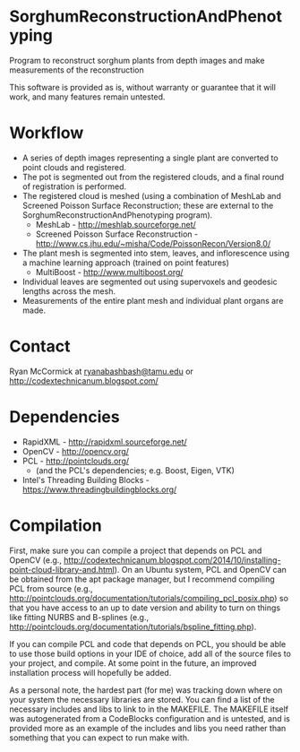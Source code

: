 # SorghumReconstructionAndPhenotyping
Program to reconstruct sorghum plants from depth images and make measurements of the reconstruction

This software is provided as is, without warranty or guarantee that it will work, and many features remain untested.

# Workflow
- A series of depth images representing a single plant are converted to point clouds and registered.
- The pot is segmented out from the registered clouds, and a final round of registration is performed.
- The registered cloud is meshed (using a combination of MeshLab and Screened Poisson Surface Reconstruction; these are external to the SorghumReconstructionAndPhenotyping program).
  - MeshLab - http://meshlab.sourceforge.net/
  - Screened Poisson Surface Reconstruction - http://www.cs.jhu.edu/~misha/Code/PoissonRecon/Version8.0/
- The plant mesh is segmented into stem, leaves, and inflorescence using a machine learning approach (trained on point features)
  - MultiBoost - http://www.multiboost.org/
- Individual leaves are segmented out using supervoxels and geodesic lengths across the mesh.
- Measurements of the entire plant mesh and individual plant organs are made.

# Contact
Ryan McCormick at ryanabashbash@tamu.edu or http://codextechnicanum.blogspot.com/

# Dependencies
- RapidXML - http://rapidxml.sourceforge.net/
- OpenCV - http://opencv.org/
- PCL - http://pointclouds.org/
  - (and the PCL's dependencies; e.g. Boost, Eigen, VTK)
- Intel's Threading Building Blocks - https://www.threadingbuildingblocks.org/

# Compilation
First, make sure you can compile a project that depends on PCL and OpenCV (e.g., http://codextechnicanum.blogspot.com/2014/10/installing-point-cloud-library-and.html). On an Ubuntu system, PCL and OpenCV can be obtained from the apt package manager, but I recommend compiling PCL from source (e.g., http://pointclouds.org/documentation/tutorials/compiling_pcl_posix.php) so that you have access to an up to date version and ability to turn on things like fitting NURBS and B-splines (e.g., http://pointclouds.org/documentation/tutorials/bspline_fitting.php).

If you can compile PCL and code that depends on PCL, you should be able to use those build options in your IDE of choice, add all of the source files to your project, and compile. At some point in the future, an improved installation process will hopefully be added.

As a personal note, the hardest part (for me) was tracking down where on your system the necessary libraries are stored. You can find a list of the necessary includes and libs to link to in the MAKEFILE. The MAKEFILE itself was autogenerated from a CodeBlocks configuration and is untested, and is provided more as an example of the includes and libs you need rather than something that you can expect to run make with.
